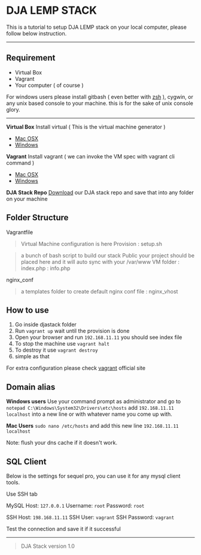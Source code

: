DJA LEMP STACK
==============

This is a tutorial to setup DJA LEMP stack on your local computer, please follow below instruction.

----

## Requirement
- Virtual Box 
- Vagrant
- Your computer ( of course )


For windows users please install gitbash ( even better with [zsh](https://github.com/robbyrussell/oh-my-zsh) ), cygwin, or any unix based console to your machine. this is for the sake of unix console glory.

-----
**Virtual Box**
Install virtual ( This is the virtual machine generator )
- [Mac OSX](http://download.virtualbox.org/virtualbox/5.1.12/VirtualBox-5.1.12-112440-OSX.dmg)
- [Windows](http://download.virtualbox.org/virtualbox/5.1.12/VirtualBox-5.1.12-112440-Win.exe)


**Vagrant**
Install vagrant ( we can invoke the VM spec with vagrant cli command )
- [Mac OSX](https://releases.hashicorp.com/vagrant/1.9.1/vagrant_1.9.1.dmg)
- [Windows](https://releases.hashicorp.com/vagrant/1.9.1/vagrant_1.9.1.msi)

**DJA Stack Repo**
[Download](https://github.com/anthonyguntur/djastack/archive/master.zip) our DJA stack repo and save that into any folder on your machine

## Folder Structure
Vagrantfile
> Virtual Machine configuration is here
Provision
:	setup.sh

> a bunch of bash script to build our stack
Public
> your project should be placed here and it will auto sync with your /var/www VM folder
:	index.php
:	info.php

nginx_conf
> a templates folder to create default nginx conf file
:	nginx_vhost 
	

## How to use
1. Go inside djastack folder
2. Run `vagrant up` wait until the provision is done
3. Open your browser and run `192.168.11.11` you should see index file
4. To stop the machine use `vagrant halt`
5. To destroy it use `vagrant destroy`
6. simple as that

For extra configuration please check [vagrant](https://www.vagrantup.com) official site

## Domain alias
**Windows users** 
Use your command prompt as administrator and go to `notepad C:\Windows\System32\Drivers\etc\hosts`
add `192.168.11.11 localhost` into a new line or with whatever name you come up with.

**Mac Users**
`sudo nano /etc/hosts` and add this new line `192.168.11.11 localhost`

Note: flush your dns cache if it doesn't work.

## SQL Client

Below is the settings for sequel pro, you can use it for any mysql client tools.

Use SSH tab

MySQL Host: `127.0.0.1`
Username: `root`
Password: `root`

SSH Host: `198.168.11.11`
SSH User: `vagrant`
SSH Password: `vagrant`

Test the connection and save it if it successful

-----
>DJA Stack version 1.0
